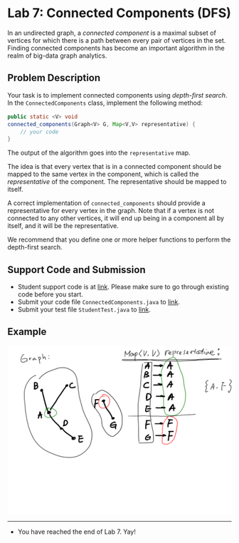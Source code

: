 # Lab 7: Connected Components (DFS)

In an undirected graph, a *connected component* is a maximal
subset of vertices for which there is a path between every
pair of vertices in the set.
Finding connected components has become an important algorithm
in the realm of big-data graph analytics.

## Problem Description

Your task is to implement connected components using *depth-first search*.
In the `ConnectedComponents` class, implement the following method:

```java
public static <V> void
connected_components(Graph<V> G, Map<V,V> representative) {
    // your code
}
```

The output of the algorithm goes into the `representative` map.

The idea is that every vertex that is in a connected component
should be mapped to the same vertex in the component, which is
called the *representative* of the component. The representative
should be mapped to itself.

A correct implementation of `connected_components` should
provide a representative for every vertex in the graph.
Note that if a vertex is not connected to any other vertices,
it will end up being in a component all by itself, and it
will be the representative.

We recommend that you define one or more helper functions to
perform the depth-first search.

## Support Code and Submission

+ Student support code is at [link](https://github.com/IUDataStructuresCourse/connected-components-student-support-code).
  Please make sure to go through existing code before you start.
+ Submit your code file `ConnectedComponents.java` to
  [link](https://autograder.luddy.indiana.edu/web/project/702).
+ Submit your test file `StudentTest.java` to
  [link](https://autograder.luddy.indiana.edu/web/project/705).

## Example

![example](assets/images/lab7/example.png)

-----------------

* You have reached the end of Lab 7. Yay!
